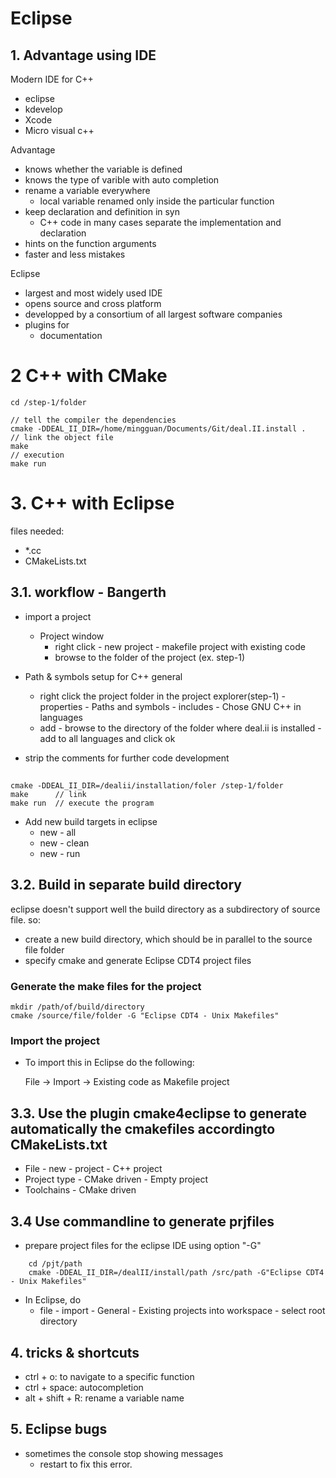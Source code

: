 # Eclipse

## 1. Advantage using IDE

Modern IDE for C++
- eclipse
- kdevelop
- Xcode
- Micro visual c++

Advantage
- knows whether the variable is defined
- knows the type of varible with auto completion
- rename a variable everywhere
  - local variable renamed only inside the particular function
- keep declaration and definition in syn
  - C++ code in many cases separate the implementation and declaration
- hints on the function arguments
- faster and less mistakes

Eclipse
- largest and most widely used IDE
- opens source and cross platform
- developped by a consortium of all largest software companies
- plugins for 
  - documentation

# 2 C++ with CMake 

    cd /step-1/folder
    
    // tell the compiler the dependencies
    cmake -DDEAL_II_DIR=/home/mingguan/Documents/Git/deal.II.install .
    // link the object file
    make
    // execution
    make run


# 3. C++ with Eclipse 

files needed:
- *.cc
- CMakeLists.txt

## 3.1. workflow - Bangerth



- import a project
  - Project window
    - right click - new project - makefile project with existing code
    - browse to the folder of the project (ex. step-1)
- Path & symbols setup for C++ general
  - right click the project folder in the project explorer(step-1) - properties - Paths and symbols - includes - Chose GNU C++ in languages
  - add - browse to the directory of the folder where deal.ii is installed - add to all languages and click ok

- strip the comments for further code development 

## 
    cmake -DDEAL_II_DIR=/dealii/installation/foler /step-1/folder
    make      // link 
    make run  // execute the program

- Add new build targets in eclipse
  - new - all
  - new - clean
  - new - run

## 3.2. Build in separate build directory

eclipse doesn't support well the build directory as a subdirectory of source file. so:
- create a new build directory, which should be in  parallel to the source file folder
- specify cmake and generate Eclipse CDT4 project files

### Generate the make files for the project
    mkdir /path/of/build/directory
    cmake /source/file/folder -G "Eclipse CDT4 - Unix Makefiles" 
### Import the project
- To import this in Eclipse do the following:

    File -> Import -> Existing code as Makefile project

## 3.3. Use the plugin **cmake4eclipse** to generate automatically the cmakefiles accordingto CMakeLists.txt

- File - new - project - C++ project
- Project type - CMake driven - Empty project
- Toolchains - CMake driven

## 3.4 Use commandline to generate prjfiles

- prepare project files for the eclipse IDE using option "-G"
```
    cd /pjt/path
    cmake -DDEAL_II_DIR=/dealII/install/path /src/path -G"Eclipse CDT4 - Unix Makefiles"
```
- In Eclipse, do
  - file - import - General - Existing projects into workspace - select root directory

## 4. tricks & shortcuts
- ctrl + o: to navigate to a specific function
- ctrl + space: autocompletion
- alt + shift + R: rename a variable name


## 5. Eclipse bugs

- sometimes the console stop showing messages
  - restart to fix this error.